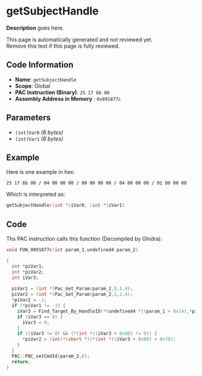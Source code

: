 # getSubjectHandle

**Description** goes here.

This page is automatically generated and not reviewed yet.<br>Remove this text if this page is fully reviewed.

## Code Information

- **Name**: `getSubjectHandle`
- **Scope**: Global
- **PAC Instruction (Binary)**: `25 17 6b 00`
- **Assembly Address in Memory** : `0x891877c`

## Parameters

- `(int)Var0` *(8 bytes)*
- `(int)Var1` *(8 bytes)*

## Example

Here is one example in hex:

```25 17 6b 00 / 04 00 00 00 / 00 00 00 00 / 04 00 00 00 / 01 00 00 00```

Which is interpreted as:

```c
getSubjectHandle((int *)iVar0, (int *)iVar1)
```

## Code

Ths PAC instruction calls this function (Decompiled by Ghidra):

```c
void FUN_0891877c(int param_1,undefined4 param_2)

{
  int *piVar1;
  int *piVar2;
  int iVar3;
  
  piVar1 = (int *)Pac_Get_Param(param_2,0,1,4);
  piVar2 = (int *)Pac_Get_Param(param_2,1,1,4);
  *piVar2 = -1;
  if (*piVar1 != -1) {
    iVar3 = Find_Target_By_HandleID(*(undefined4 *)(param_1 + 0x14),*piVar1,1);
    if (iVar3 == 0) {
      iVar3 = 0;
    }
    if ((iVar3 != 0) && (*(int *)(iVar3 + 0x80) != 0)) {
      *piVar2 = (int)*(short *)(*(int *)(iVar3 + 0x80) + 0x78);
    }
  }
  PAC::PAC_setCmdId(param_2,0);
  return;
}
```

